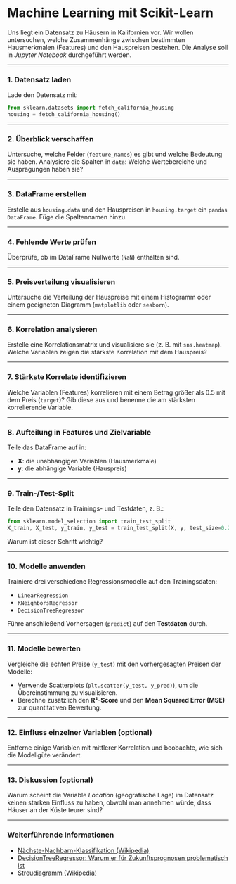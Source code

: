 # Machine Learning mit Scikit-Learn

Uns liegt ein Datensatz zu Häusern in Kalifornien vor. Wir wollen untersuchen, welche Zusammenhänge zwischen bestimmten Hausmerkmalen (Features) und den Hauspreisen bestehen.
Die Analyse soll in *Jupyter Notebook* durchgeführt werden.

---

### 1. Datensatz laden

Lade den Datensatz mit:

```python
from sklearn.datasets import fetch_california_housing
housing = fetch_california_housing()
```

---

### 2. Überblick verschaffen

Untersuche, welche Felder (`feature_names`) es gibt und welche Bedeutung sie haben. Analysiere die Spalten in `data`: Welche Wertebereiche und Ausprägungen haben sie?

---

### 3. DataFrame erstellen

Erstelle aus `housing.data` und den Hauspreisen in `housing.target` ein `pandas DataFrame`.
Füge die Spaltennamen hinzu.

---

### 4. Fehlende Werte prüfen

Überprüfe, ob im DataFrame Nullwerte (`NaN`) enthalten sind.

---

### 5. Preisverteilung visualisieren

Untersuche die Verteilung der Hauspreise mit einem Histogramm oder einem geeigneten Diagramm (`matplotlib` oder `seaborn`).

---

### 6. Korrelation analysieren

Erstelle eine Korrelationsmatrix und visualisiere sie (z. B. mit `sns.heatmap`).
Welche Variablen zeigen die stärkste Korrelation mit dem Hauspreis?

---

### 7. Stärkste Korrelate identifizieren

Welche Variablen (Features) korrelieren mit einem Betrag größer als 0.5 mit dem Preis (`target`)?
Gib diese aus und benenne die am stärksten korrelierende Variable.

---

### 8. Aufteilung in Features und Zielvariable

Teile das DataFrame auf in:

* **X**: die unabhängigen Variablen (Hausmerkmale)
* **y**: die abhängige Variable (Hauspreis)

---

### 9. Train-/Test-Split

Teile den Datensatz in Trainings- und Testdaten, z. B.:

```python
from sklearn.model_selection import train_test_split
X_train, X_test, y_train, y_test = train_test_split(X, y, test_size=0.2, random_state=42)
```

Warum ist dieser Schritt wichtig?

---

### 10. Modelle anwenden

Trainiere drei verschiedene Regressionsmodelle auf den Trainingsdaten:

* `LinearRegression`
* `KNeighborsRegressor`
* `DecisionTreeRegressor`

Führe anschließend Vorhersagen (`predict`) auf den **Testdaten** durch.

---

### 11. Modelle bewerten

Vergleiche die echten Preise (`y_test`) mit den vorhergesagten Preisen der Modelle:

* Verwende Scatterplots (`plt.scatter(y_test, y_pred)`), um die Übereinstimmung zu visualisieren.
* Berechne zusätzlich den **R²-Score** und den **Mean Squared Error (MSE)** zur quantitativen Bewertung.

---

### 12. Einfluss einzelner Variablen (optional)

Entferne einige Variablen mit mittlerer Korrelation und beobachte, wie sich die Modellgüte verändert.

---

### 13. Diskussion (optional)

Warum scheint die Variable *Location* (geografische Lage) im Datensatz keinen starken Einfluss zu haben, obwohl man annehmen würde, dass Häuser an der Küste teurer sind?

---

### Weiterführende Informationen

* [Nächste-Nachbarn-Klassifikation (Wikipedia)](https://de.wikipedia.org/wiki/N%C3%A4chste-Nachbarn-Klassifikation)
* [DecisionTreeRegressor: Warum er für Zukunftsprognosen problematisch ist](https://towardsdatascience.com/decisiontreeregressor-stop-using-for-future-projections-e27104537f6a)
* [Streudiagramm (Wikipedia)](https://de.wikipedia.org/wiki/Streudiagramm)
